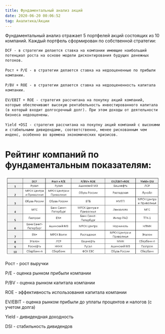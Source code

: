 ```yaml
---
title: Фундаментальный анализ акций
date: 2020-06-20 00:06:52
tag: Аналитика/Акции
---
```


Фундаментальный анализ отражает 5 портфелей акций состоящих из 10 компаний. Каждый портфель сформирован по собственной стратегии:

    DCF - в стратегии делается ставка на компании имеющие наибольший потенциал роста на основе модели дисконтирования будущих денежных потоков.

    Рост + P/E - в стратегии делается ставка на недооцененные по прибыли компании.

    P/BV + ROE - в стратегии делается ставка на недооцененность капитала компании.

    EV/EBIT + ROE - стратегия рассчитана на покупку акций компаний, которые обеспечивают высокую рентабельность инвестированного капитала (в который входит долгосрочный долг). При этом доходы от деятельности бизнеса недооценены.

    Yield +DSI - стратегия рассчитана на покупку акций компаний с высокими и стабильными дивидендами, соответственно, менее рискованным чем индекс, особенно во времена экономических кризисов.


# Рейтинг компаний по фундаментальным показателям:
<img src="https://raw.githubusercontent.com/Ragve-hub/scribble/gh-pages/images/ecacf826-76df-4fb4-9de5-4e2787d4382a.jpg" alt="Фундаментальный анализ">

Рост - рост выручки

P/E - оценка рынком прибыли компании

P/BV - оценка рынком капитала компании

ROE - эффективность использования капитала компании

EV/EBIT - оценка рынком прибыли до уплаты процентов и налогов (с учетом долга)

Yield - дивидендная доходность

DSI - стабильность дивидендов
